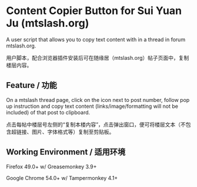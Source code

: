 # Content Copier Button for Sui Yuan Ju (mtslash.org)


A user script that allows you to copy text content with in a thread in forum mtslash.org.

用户脚本，配合浏览器插件安装后可在随缘居（mtslash.org）帖子页面中，复制楼层内容。

Feature / 功能
----

On a mtslash thread page, click on the icon next to post number, follow pop up instruction and copy text content (links/image/formatting will not be included) of that post to clipboard.

点击每帖中楼层号左侧的“复制本楼内容”，点击弹出窗口，便可将楼层文本（不包含超链接、图片、字体格式等）复制至剪贴板。


Working Environment / 适用环境
----

Firefox 49.0+ w/ Greasemonkey 3.9+

Google Chrome 54.0+ w/ Tampermonkey 4.1+
